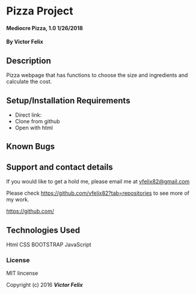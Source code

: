 # Pizza Project

#### Mediocre Pizza, 1.0 1/26/2018

#### By **Victor Felix**

## Description

Pizza webpage that has functions to choose the size and ingredients and calculate the cost.

## Setup/Installation Requirements

* Direct link:
* Clone from github
* Open with html

## Known Bugs

## Support and contact details

If you would like to get a hold me, please email me at vfelix82@gmail.com

Please check https://github.com/vfelix82?tab=repositories to see more of my work.

https://github.com/

## Technologies Used

Html
CSS
BOOTSTRAP
JavaScript

### License

MIT lincense

Copyright (c) 2016 **_Victor Felix_**
